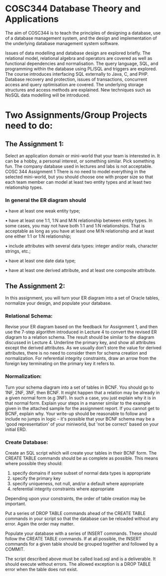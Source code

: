 # COSC344 Database Theory and Applications

The aim of COSC344 is to teach the principles of designing a database, use of a database management system, and the design and implementation of the underlying database management system software.

Issues of data modelling and database design are explored briefly. The relational model, relational algebra and operators are covered as well as functional dependencies and normalisation. The query language, SQL, and programming within the database using PL/SQL and triggers are explored. The course introduces interfacing SQL externally to Java, C, and PHP. Database recovery and protection, issues of transactions, concurrent access and query optimisation are covered. The underlying storage structures and access methods are explained. New techniques such as NoSQL data modelling will be introduced.

# Two Assignments/Group Projects need to do:
## The Assignment 1:
Select an application domain or mini-world that your team is interested in. It can be a hobby, a personal interest, or something similar. Pick something fun. The company database used in lectures and labs is not acceptable. COSC 344 Assignment 1 There is no need to model everything in the selected mini-world, but you should choose one with proper size so that each team member can model at least two entity types and at least two relationship types.
### In general the ER diagram should

  • have at least one weak entity type;
  
  • have at least one 1:1, 1:N and M:N relationship between entity types. In some cases, you may not have both 1:1 and 1:N relationships. That is acceptable as long as you have at least one M:N relationship and at least one either 1:1 or 1:N relationship;
  
  • include attributes with several data types: integer and/or reals, character strings, etc.;
  
  • have at least one date data type;
  
  • have at least one derived attribute, and at least one composite attribute.
  
  ## The Assignment 2:
  In this assignment, you will turn your ER diagram into a set of Oracle tables, normalize your design, and populate your database.
  ### Relational Schema:
  Revise your ER diagram based on the feedback for Assignment 1, and then use the 7-step algorithm introduced in Lecture 4 to convert the revised ER diagram to a relation schema. The result should be similar to the diagram discussed in Lecture 4. Underline the primary key, and show all attributes except the derived attributes. As we usually don’t store the value for derived attributes, there is no need to consider them for schema creation and normalization. For referential integrity constraints, draw an arrow from the foreign key terminating on the primary key it refers to.
  ### Normalization:
  Turn your schema diagram into a set of tables in BCNF. You should go to 1NF, 2NF, 3NF, then BCNF. It might happen that a relation may be already in a given normal form (e.g 3NF). In such a case, you just explain why it is in that normal form. Explain your steps in a manner similar to the example given in the attached sample for the assignment report. If you cannot get to BCNF, explain why. Your write-up should be reasonable to follow and include no jumps in logic – it's possible that your BCNF schema may be a 'good representation' of your miniworld, but 'not be correct' based on your initial ERD. 
  ### Create Database:
  Create an SQL script which will create your tables in their BCNF form. The CREATE TABLE commands should be as complete as possible. This means where possible they should:
  1. specify domains if some subset of normal data types is appropriate
  2. specify the primary key
  3. specify uniqueness, not null, and/or a default where appropriate
  4. referential integrity constraints where appropriate

Depending upon your constraints, the order of table creation may be important. 

Put a series of DROP TABLE commands ahead of the CREATE TABLE commands in your script so that the database can be reloaded without any error. Again the order may matter.

Populate your database with a series of INSERT commands. These should follow the CREATE TABLE commands. If at all possible, the INSERT commands for a given table should be grouped together and followed by a COMMIT.

The script described above must be called load.sql and is a deliverable. It should execute without errors. The allowed exception is a DROP TABLE error when the table does not exist.
